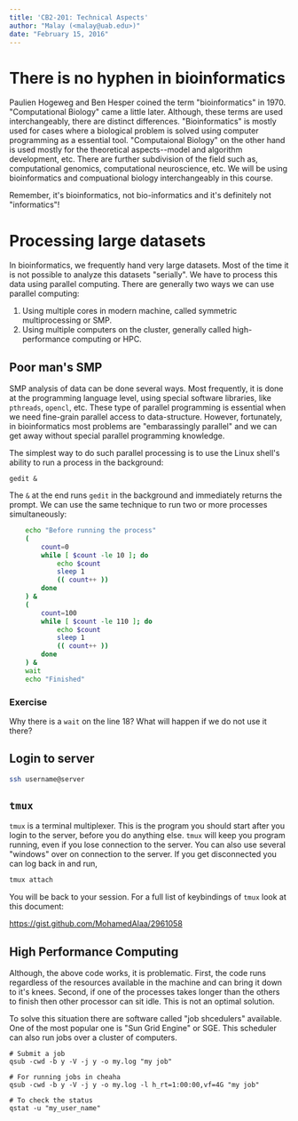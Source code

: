 ```yaml
---
title: 'CB2-201: Technical Aspects'
author: "Malay (<malay@uab.edu>)"
date: "February 15, 2016"
---
```


# There is no hyphen in bioinformatics

Paulien  Hogeweg  and Ben  Hesper  coined  the  term "bioinformatics"  in  1970.
"Computational  Biology" came  a little  later.  Although, these  terms are  used
interchangeably, there are distinct differences. "Bioinformatics" is mostly used
for cases where  a biological problem is solved using  computer programming as a
essential tool. "Computaional Biology" on the  other hand is used mostly for the
theoretical  aspects--model and  algorithm development,  etc. There  are further
subdivision  of  the  field   such  as,  computational  genomics,  computational
neuroscience,  etc. We  will be  using bioinformatics  and compuational  biology
interchangeably in this course.

Remember,  it's  bioinformatics, not  bio-informatics  and  it's definitely  not
"informatics"!


# Processing large datasets

In bioinformatics, we  frequently hand very large datasets. Most  of the time it
is not  possible to analyze  this datasets "serially".  We have to  process this
data using parallel computing. There are  generally two ways we can use parallel
computing:

1. Using multiple  cores in modern machine, called  symmetric multiprocessing or
SMP.
2. Using  multiple computers on  the cluster, generally  called high-performance
computing or HPC.



## Poor man's SMP

SMP analysis of  data can be done  several ways. Most frequently, it  is done at
the  programming   language  level,  using  special   software  libraries,  like
```pthreads```,  ```opencl```,  etc.  These  type  of  parallel  programming  is
essential when  we need fine-grain  parallel access to  data-structure. However,
fortunately, in bioinformatics most problems are "embarassingly parallel" and we
can get away without special parallel programming knowledge.

The simplest  way to  do such parallel  processing is to  use the  Linux shell's
ability to run a process in the background:

```{.bash}
gedit &
```
The ```&``` at the end runs ```gedit``` in the background and immediately returns
the  prompt.  We can  use  the  same technique  to  run  two or  more  processes
simultaneously:

```{.bash .numberLines}
	echo "Before running the process"
	(
		count=0
		while [ $count -le 10 ]; do
			echo $count
			sleep 1
			(( count++ ))
		done
	) &
	(
		count=100
		while [ $count -le 110 ]; do
			echo $count
			sleep 1
			(( count++ ))
		done
	) &
	wait
	echo "Finished"
```

### Exercise
Why there is a ```wait```  on the line 18? What will happen if  we do not use it
there?

## Login to server

```bash
ssh username@server
```

## ```tmux```

```tmux``` is a terminal multiplexer. This is the program you should start after
you login to the  server, before you do anything else.  ```tmux``` will keep you
program running,  even if you  lose connection to the  server. You can  also use
several "windows" over on connection to  the server. If you get disconnected you
can log back in and run,

```bash
tmux attach
```
You will be back  to your session. For a full list  of keybindings of ```tmux```
look at this document:

https://gist.github.com/MohamedAlaa/2961058


## High Performance Computing
Although,  the  above code  works,  it  is  problematic.  First, the  code  runs
regardless of the  resources available in the  machine and can bring  it down to
it's   knees. Second,    if    one of   the  processes  takes    longer than the
others to  finish then  other processor  can sit  idle. This  is not  an optimal
solution.

To   solve  this   situation  there   are  software   called  "job   shcedulers"
available.  One of  the most  popular  one is  "Sun  Grid Engine"  or SGE.  This
scheduler can  also run jobs over  a cluster of  computers.

```{.bash}
# Submit a job
qsub -cwd -b y -V -j y -o my.log "my job"

# For running jobs in cheaha
qsub -cwd -b y -V -j y -o my.log -l h_rt=1:00:00,vf=4G "my job"

# To check the status
qstat -u "my_user_name"
```
